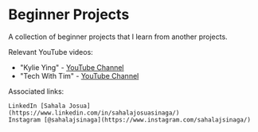 # Beginner Projects
A collection of beginner projects that I learn from another projects.

Relevant YouTube videos:
* "Kylie Ying" - [YouTube Channel](https://www.youtube.com/ycubed)
* "Tech With Tim" - [YouTube Channel](https://www.youtube.com/@TechWithTim)


Associated links: 

    LinkedIn [Sahala Josua](https://www.linkedin.com/in/sahalajosuasinaga/)
    Instagram [@sahalajsinaga](https://www.instagram.com/sahalajsinaga/)
